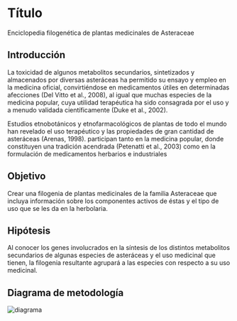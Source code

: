 # Título
Enciclopedia filogenética de plantas medicinales de Asteraceae

## Introducción
La toxicidad de algunos metabolitos secundarios, sintetizados y almacenados por diversas asteráceas ha permitido su ensayo y empleo en la medicina oficial, convirtiéndose en medicamentos útiles en determinadas afecciones (Del Vitto et al., 2008), al igual que muchas especies de la medicina popular, cuya utilidad terapéutica ha sido consagrada por el uso y a menudo validada científicamente (Duke et al., 2002). 
 
Estudios etnobotánicos y etnofarmacológicos de plantas de todo el mundo han revelado el uso terapéutico y las propiedades de gran cantidad de asteráceas (Arenas, 1998). participan tanto en la medicina popular, donde constituyen una tradición acendrada (Petenatti et al., 2003) como en la formulación de medicamentos herbarios e industriales


## Objetivo
Crear una filogenia de plantas medicinales de la familia Asteraceae que incluya información sobre los componentes activos de éstas y el tipo de uso que se les da en la herbolaria.

## Hipótesis
Al conocer los genes involucrados en la síntesis de los distintos metabolitos secundarios de algunas especies de asteráceas y el uso medicinal que tienen, la filogenia resultante agrupará a las especies con respecto a su uso medicinal.

## Diagrama de metodología
![diagrama](https://github.com/cxro-cc/Proyecto-final/blob/main/metodo.png)

